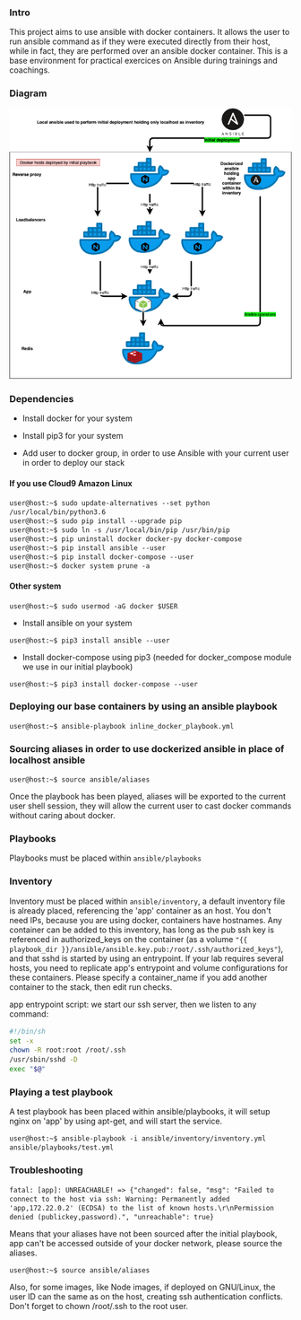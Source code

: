 ### Intro

This project aims to use ansible with docker containers. It allows the user to run ansible command as if they were executed directly from their host, while in fact, they are performed over an ansible docker container.
This is a base environment for practical exercices on Ansible during trainings and coachings.

### Diagram
![high level architecture](https://github.com/continuoustraining/ansible-base-env/blob/master/ansible.png?raw=true)

### Dependencies

* Install docker for your system

* Install pip3 for your system

* Add user to docker group, in order to use Ansible with your current user in order to deploy our stack

#### If you use Cloud9 Amazon Linux

```console
user@host:~$ sudo update-alternatives --set python /usr/local/bin/python3.6
user@host:~$ sudo pip install --upgrade pip
user@host:~$ sudo ln -s /usr/local/bin/pip /usr/bin/pip
user@host:~$ pip uninstall docker docker-py docker-compose
user@host:~$ pip install ansible --user
user@host:~$ pip install docker-compose --user
user@host:~$ docker system prune -a
```

#### Other system

```console
user@host:~$ sudo usermod -aG docker $USER
```

* Install ansible on your system

```console
user@host:~$ pip3 install ansible --user
```
* Install docker-compose using pip3 (needed for docker_compose module we use in our initial playbook)

```console
user@host:~$ pip3 install docker-compose --user
```

### Deploying our base containers by using an ansible playbook

```console
user@host:~$ ansible-playbook inline_docker_playbook.yml
```

### Sourcing aliases in order to use dockerized ansible in place of localhost ansible

```console
user@host:~$ source ansible/aliases
```

Once the playbook has been played, aliases will be exported to the current user shell session, they will allow the current user to cast docker commands without caring about docker.

### Playbooks

Playbooks must be placed within `ansible/playbooks`

### Inventory

Inventory must be placed within `ansible/inventory`, a default inventory file is already placed, referencing the 'app' container as an host. You don't need IPs, because you are using docker, containers have hostnames.
Any container can be added to this inventory, has long as the pub ssh key is referenced in authorized_keys on the container (as a volume `"{{ playbook_dir }}/ansible/ansible.key.pub:/root/.ssh/authorized_keys"`), and that sshd is started by using an entrypoint.
If your lab requires several hosts, you need to replicate app's entrypoint and volume configurations for these containers.
Please specify a container_name if you add another container to the stack, then edit run checks.

app entrypoint script: we start our ssh server, then we listen to any command:

```bash
#!/bin/sh
set -x
chown -R root:root /root/.ssh
/usr/sbin/sshd -D
exec "$@"
```

### Playing a test playbook

A test playbook has been placed within ansible/playbooks, it will setup nginx on 'app' by using apt-get, and will start the service.

```console
user@host:~$ ansible-playbook -i ansible/inventory/inventory.yml  ansible/playbooks/test.yml
```

### Troubleshooting

```
fatal: [app]: UNREACHABLE! => {"changed": false, "msg": "Failed to connect to the host via ssh: Warning: Permanently added 'app,172.22.0.2' (ECDSA) to the list of known hosts.\r\nPermission denied (publickey,password).", "unreachable": true}
```
Means that your aliases have not been sourced after the initial playbook, app can't be accessed outside of your docker network, please source the aliases.

```console
user@host:~$ source ansible/aliases
```

Also, for some images, like Node images, if deployed on GNU/Linux, the user ID can the same as on the host, creating ssh authentication conflicts. Don't forget to chown /root/.ssh to the root user.
